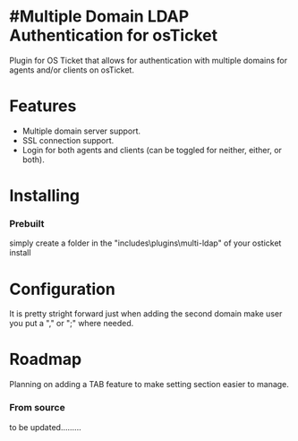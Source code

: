 #Multiple Domain LDAP Authentication for osTicket
=====================================
Plugin for OS Ticket that allows for authentication with multiple domains for agents and/or clients on osTicket.

Features
========
 - Multiple domain server support.
 - SSL connection support.
 - Login for both agents and clients (can be toggled for neither, either, or both).

Installing
==========

### Prebuilt

simply create a folder in the "includes\plugins\multi-ldap" of your osticket install

Configuration 
=============
It is pretty stright forward just when adding the second domain make user you put a "," or ";" where needed.

Roadmap
==========
Planning on adding a TAB feature to make setting section easier to manage.

### From source

to be updated.........
